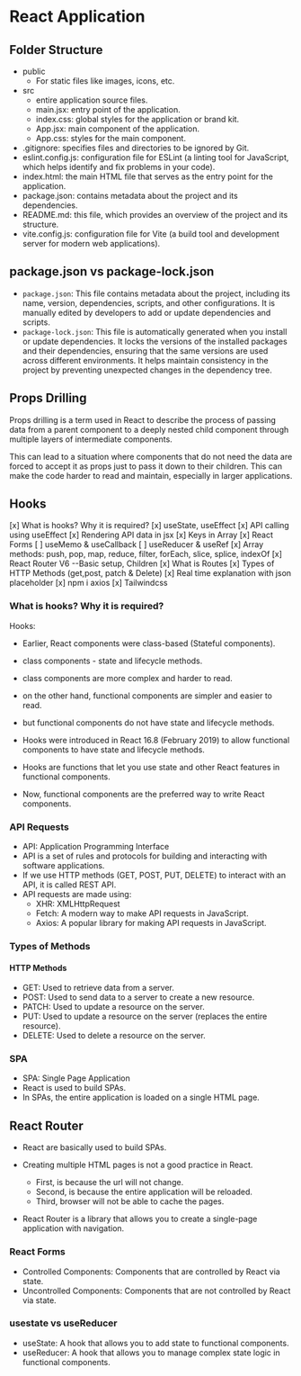 # React Application

## Folder Structure

- public
  - For static files like images, icons, etc.
- src
  - entire application source files.
  - main.jsx: entry point of the application.
  - index.css: global styles for the application or brand kit.
  - App.jsx: main component of the application.
  - App.css: styles for the main component.
- .gitignore: specifies files and directories to be ignored by Git.
- eslint.config.js: configuration file for ESLint (a linting tool for JavaScript, which helps identify and fix problems in your code).
- index.html: the main HTML file that serves as the entry point for the application.
- package.json: contains metadata about the project and its dependencies.
- README.md: this file, which provides an overview of the project and its structure.
- vite.config.js: configuration file for Vite (a build tool and development server for modern web applications).

## package.json vs package-lock.json

- `package.json`: This file contains metadata about the project, including its name, version, dependencies, scripts, and other configurations. It is manually edited by developers to add or update dependencies and scripts.
- `package-lock.json`: This file is automatically generated when you install or update dependencies. It locks the versions of the installed packages and their dependencies, ensuring that the same versions are used across different environments. It helps maintain consistency in the project by preventing unexpected changes in the dependency tree.

## Props Drilling

Props drilling is a term used in React to describe the process of passing data from a parent component to a deeply nested child component through multiple layers of intermediate components.

This can lead to a situation where components that do not need the data are forced to accept it as props just to pass it down to their children. This can make the code harder to read and maintain, especially in larger applications.

## Hooks

[x] What is hooks? Why it is required?
[x] useState, useEffect
[x] API calling using useEffect
[x] Rendering API data in jsx
[x] Keys in Array
[x] React Forms
[ ] useMemo & useCallback
[ ] useReducer & useRef
[x] Array methods: push, pop, map, reduce, filter, forEach, slice, splice, indexOf
[x] React Router V6 --Basic setup, Children
[x] What is Routes
[x] Types of HTTP Methods (get,post, patch & Delete)
[x] Real time explanation with json placeholder
[x] npm i axios
[x] Tailwindcss

### What is hooks? Why it is required?

Hooks:

- Earlier, React components were class-based (Stateful components).
- class components - state and lifecycle methods.
- class components are more complex and harder to read.

- on the other hand, functional components are simpler and easier to read.
- but functional components do not have state and lifecycle methods.
- Hooks were introduced in React 16.8 (February 2019) to allow functional components to have state and lifecycle methods.

- Hooks are functions that let you use state and other React features in functional components.
- Now, functional components are the preferred way to write React components.

### API Requests

- API: Application Programming Interface
- API is a set of rules and protocols for building and interacting with software applications.
- If we use HTTP methods (GET, POST, PUT, DELETE) to interact with an API, it is called REST API.
- API requests are made using:
  - XHR: XMLHttpRequest
  - Fetch: A modern way to make API requests in JavaScript.
  - Axios: A popular library for making API requests in JavaScript.

### Types of Methods

#### HTTP Methods

- GET: Used to retrieve data from a server.
- POST: Used to send data to a server to create a new resource.
- PATCH: Used to update a resource on the server.
- PUT: Used to update a resource on the server (replaces the entire resource).
- DELETE: Used to delete a resource on the server.

### SPA

- SPA: Single Page Application
- React is used to build SPAs.
- In SPAs, the entire application is loaded on a single HTML page.

## React Router

- React are basically used to build SPAs.
- Creating multiple HTML pages is not a good practice in React.

  - First, is because the url will not change.
  - Second, is because the entire application will be reloaded.
  - Third, browser will not be able to cache the pages.

- React Router is a library that allows you to create a single-page application with navigation.

### React Forms

- Controlled Components: Components that are controlled by React via state.
- Uncontrolled Components: Components that are not controlled by React via state.

### usestate vs useReducer

- useState: A hook that allows you to add state to functional components.
- useReducer: A hook that allows you to manage complex state logic in functional components.
